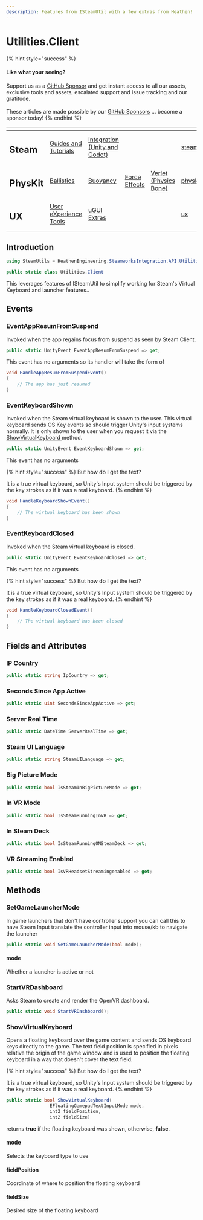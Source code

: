 ```yaml
---
description: Features from ISteamUtil with a few extras from Heathen!
---
```


# Utilities.Client

{% hint style="success" %}
#### Like what your seeing?

Support us as a [GitHub Sponsor](../../../become-a-sponsor/) and get instant access to all our assets, exclusive tools and assets, escalated support and issue tracking and our gratitude.\
\
These articles are made possible by our [GitHub Sponsors](../../../become-a-sponsor/) ... become a sponsor today!
{% endhint %}

<table data-view="cards"><thead><tr><th></th><th></th><th></th><th></th><th></th><th data-hidden data-card-target data-type="content-ref"></th><th data-hidden data-card-cover data-type="files"></th></tr></thead><tbody><tr><td><h2>Steam</h2></td><td><a href="../../../company/steam/">Guides and Tutorials</a></td><td><a href="../">Integration (Unity and Godot)</a></td><td></td><td></td><td><a href="../../../company/steam/">steam</a></td><td><a href="../../../.gitbook/assets/Steamworks Card.png">Steamworks Card.png</a></td></tr><tr><td><h2>PhysKit</h2></td><td><a href="../../physkit/learning/sample-scenes/1-ballistic-basics.md">Ballistics</a></td><td><a href="../../physkit/learning/sample-scenes/1-buoyancy-example.md">Buoyancy</a></td><td><a href="../../physkit/learning/sample-scenes/1-force-effect-fields.md">Force Effects</a></td><td><a href="../../physkit/learning/sample-scenes/2-verlet-spring-skinned-mesh.md">Verlet (Physics Bone)</a></td><td><a href="../../physkit/">physkit</a></td><td><a href="../../../.gitbook/assets/PhysKit Card.png">PhysKit Card.png</a></td></tr><tr><td><h2>UX</h2></td><td><a href="../../ux/learning/core-concepts/">User eXperience Tools</a></td><td><a href="../../ux/learning/ugui-extras/">uGUI Extras</a></td><td></td><td></td><td><a href="../../ux/">ux</a></td><td><a href="../../../.gitbook/assets/Splash Screen (1).png">Splash Screen (1).png</a></td></tr></tbody></table>

## &#x20;Introduction

```csharp
using SteamUtils = HeathenEngineering.SteamworksIntegration.API.Utilities.Client;
```

```csharp
public static class Utilities.Client
```

This leverages features of ISteamUtil to simplify working for Steam's Virtual Keyboard and launcher features..

## Events

### EventAppResumFromSuspend

Invoked when the app regains focus from suspend as seen by Steam Client.

```csharp
public static UnityEvent EventAppResumFromSuspend => get;
```

This event has no arguments so its handler will take the form of

```csharp
void HandleAppResumFromSuspendEvent()
{
    // The app has just resumed
}
```

### EventKeyboardShown

Invoked when the Steam virtual keyboard is shown to the user. This virtual keyboard sends OS Key events so should trigger Unity's input systems normally. It is only shown to the user when you request it via the [ShowVirtualKeyboard ](utilities.client.md#undefined)method.

```csharp
public static UnityEvent EventKeyboardShown => get;
```

This event has no arguments

{% hint style="success" %}
But how do I get the text?

It is a true virtual keyboard, so Unity's Input system should be triggered by the key strokes as if it was a real keyboard.
{% endhint %}

```csharp
void HandleKeyboardShownEvent()
{
    // The virtual keyboard has been shown
}
```

### EventKeyboardClosed

Invoked when the Steam virtual keyboard is closed.

```csharp
public static UnityEvent EventKeyboardClosed => get;
```

This event has no arguments

{% hint style="success" %}
But how do I get the text?

It is a true virtual keyboard, so Unity's Input system should be triggered by the key strokes as if it was a real keyboard.
{% endhint %}

```csharp
void HandleKeyboardClosedEvent()
{
    // The virtual keyboard has been closed
}
```

## Fields and Attributes

### IP Country

```csharp
public static string IpCountry => get;
```

### Seconds Since App Active

```csharp
public static uint SecondsSinceAppActive => get;
```

### Server Real Time

```csharp
public static DateTime ServerRealTime => get;
```

### Steam UI Language

```csharp
public static string SteamUILanguage => get;
```

### Big Picture Mode

```csharp
public static bool IsSteamInBigPictureMode => get;
```

### In VR Mode

```csharp
public static bool IsSteamRunningInVR => get;
```

### In Steam Deck

```csharp
public static bool IsSteamRunningONSteamDeck => get;
```

### VR Streaming Enabled

```csharp
public static bool IsVRHeadsetStreamingenabled => get;
```

## Methods

### SetGameLauncherMode

In game launchers that don't have controller support you can call this to have Steam Input translate the controller input into mouse/kb to navigate the launcher

```csharp
public static void SetGameLauncherMode(bool mode);
```

#### mode

Whether a launcher is active or not

### StartVRDashboard

Asks Steam to create and render the OpenVR dashboard.

```csharp
public static void StartVRDashboard();
```

### ShowVirtualKeyboard

Opens a floating keyboard over the game content and sends OS keyboard keys directly to the game. The text field position is specified in pixels relative the origin of the game window and is used to position the floating keyboard in a way that doesn't cover the text field.

{% hint style="success" %}
But how do I get the text?

It is a true virtual keyboard, so Unity's Input system should be triggered by the key strokes as if it was a real keyboard.
{% endhint %}

```csharp
public static bool ShowVirtualKeyboard(
                EFloatingGamepadTextInputMode mode, 
                int2 fieldPosition, 
                int2 fieldSize)
```

returns **true** if the floating keyboard was shown, otherwise, **false**.

#### mode

Selects the keyboard type to use

#### fieldPosition

Coordinate of where to position the floating keyboard

#### fieldSize

Desired size of the floating keyboard
